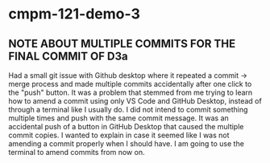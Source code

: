 # cmpm-121-demo-3

## NOTE ABOUT MULTIPLE COMMITS FOR THE FINAL COMMIT OF D3a
Had a small git issue with Github desktop where it repeated a commit -> merge process and made multiple commits accidentally after one click to the "push" button. It was a problem that stemmed from me trying to learn how to amend a commit using only VS Code and GitHub Desktop, instead of through a terminal like I usually do. I did not intend to commit something multiple times and push with the same commit message. It was an accidental push of a button in GitHub Desktop that caused the multiple commit copies. I wanted to explain in case it seemed like I was not amending a commit properly when I should have. I am going to use the terminal to amend commits from now on.
